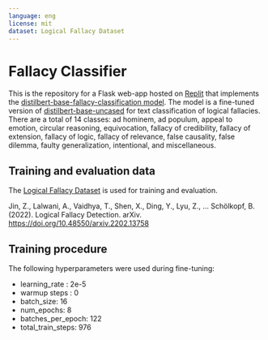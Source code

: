 ```yaml
---
language: eng
license: mit
dataset: Logical Fallacy Dataset
---
```


# Fallacy Classifier

This is the repository for a Flask web-app hosted on [Replit](https://Fallacy-Classification.kyutifer.repl.co) that implements the [distilbert-base-fallacy-classification model](https://huggingface.co/q3fer/distilbert-base-fallacy-classification). The model is a fine-tuned version of [distilbert-base-uncased](https://huggingface.co/distilbert-base-uncased) for text classification of logical fallacies. There are a total of 14 classes: ad hominem, ad populum, appeal to emotion, circular reasoning, equivocation, fallacy of credibility, fallacy of extension, fallacy of logic, fallacy of relevance, false causality, false dilemma, faulty generalization, intentional, and miscellaneous.

## Training and evaluation data

The [Logical Fallacy Dataset](https://github.com/causalNLP/logical-fallacy) is used for training and evaluation.

Jin, Z., Lalwani, A., Vaidhya, T., Shen, X., Ding, Y., Lyu, Z., ... Schölkopf, B. (2022). Logical Fallacy Detection. arXiv. https://doi.org/10.48550/arxiv.2202.13758

## Training procedure

The following hyperparameters were used during fine-tuning:

- learning_rate : 2e-5
- warmup steps : 0
- batch_size: 16
- num_epochs: 8
- batches_per_epoch: 122
- total_train_steps: 976
